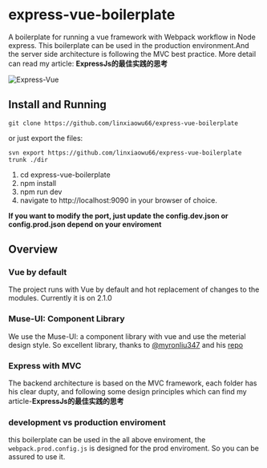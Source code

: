# express-vue-boilerplate
A boilerplate for running a vue framework with Webpack workflow in Node express. This boilerplate can be used in the production environment.And the server side architecture is following the MVC best practice. More detail can read my article: **ExpressJs的最佳实践的思考**

![Express-Vue](http://blogimages2016.oss-cn-hangzhou.aliyuncs.com/nodejs/express.png)

## Install and Running
`git clone https://github.com/linxiaowu66/express-vue-boilerplate`

or just export the files:

`svn export https://github.com/linxiaowu66/express-vue-boilerplate trunk ./dir`

1. cd express-vue-boilerplate
2. npm install
3. npm run dev
4. navigate to http://localhost:9090 in your browser of choice.

**If you want to modify the port, just update the config.dev.json or config.prod.json depend on your enviroment**


## Overview

### Vue by default
The project runs with Vue by default and hot replacement of changes to the modules. Currently it is on 2.1.0

### Muse-UI: Component Library
We use the Muse-UI: a component library with vue and use the meterial design style. So excellent library, thanks to [@myronliu347](https://github.com/myronliu347) and his [repo](https://github.com/museui/muse-ui)

### Express with MVC
The backend architecture is based on the MVC framework, each folder has his clear dupty, and following some design principles which can find my article-**ExpressJs的最佳实践的思考**

### development vs production enviroment
this boilerplate can be used in the all above enviroment, the `webpack.prod.config.js` is designed for the prod enviroment. So you can be assured to use it.
